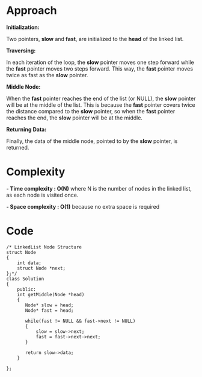 # Approach

**Initialization:**

Two pointers, **slow** and **fast**, are initialized to the **head** of the linked list.

**Traversing:**

In each iteration of the loop, the **slow** pointer moves one step forward while the **fast** pointer moves two steps forward. This way, the **fast** pointer moves twice as fast as the **slow** pointer.

**Middle Node:**

When the **fast** pointer reaches the end of the list (or NULL), the **slow** pointer will be at the middle of the list. This is because the **fast** pointer covers twice the distance compared to the **slow** pointer, so when the **fast** pointer reaches the end, the **slow** pointer will be at the middle.

**Returning Data:**

Finally, the data of the middle node, pointed to by the **slow** pointer, is returned.

# Complexity
**- Time complexity : O(N)**
where N is the number of nodes in the linked list, as each node is visited once.

**- Space complexity : O(1)**
because no extra space is required

# Code
```
/* LinkedList Node Structure
struct Node
{
    int data;
    struct Node *next;
};*/
class Solution
{
    public:
    int getMiddle(Node *head)
    {
       Node* slow = head;
       Node* fast = head;
       
       while(fast != NULL && fast->next != NULL)
       {
           slow = slow->next;
           fast = fast->next->next;
       }
       
       return slow->data;
    }
    
};
```
